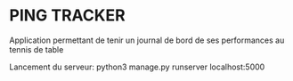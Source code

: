 # PING TRACKER
Application permettant de tenir un journal de bord de ses performances au tennis de table


Lancement du serveur: python3 manage.py runserver localhost:5000